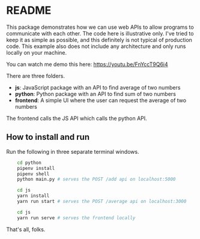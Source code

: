 # README

This package demonstrates how we can use web APIs to allow programs to communicate
with each other. The code here is illustrative only. I've tried to keep it as
simple as possible, and this definitely is not typical of production code. This
example also does not include any architecture and only runs locally on your
machine.

You can watch me demo this here: https://youtu.be/FnYccT9Q6i4

There are three folders.

- **js**: JavaScript package with an API to find average of two numbers
- **python**: Python package with an API to find sum of two numbers
- **frontend**: A simple UI where the user can request the average of two
    numbers

The frontend calls the JS API which calls the python API.

## How to install and run

Run the following in three separate terminal windows.

```bash
    cd python
    pipenv install
    pipenv shell
    python main.py # serves the POST /add api on localhost:5000
```

```bash
    cd js
    yarn install
    yarn run start # serves the POST /average api on localhost:3000
```

```bash
    cd js
    yarn run serve # serves the frontend locally
```

That's all, folks.
